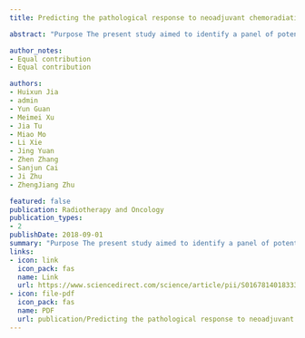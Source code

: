 ```yaml
---
title: Predicting the pathological response to neoadjuvant chemoradiation using untargeted metabolomics in locally advanced rectal cancer

abstract: "Purpose The present study aimed to identify a panel of potential metabolite biomarkers to predict tumor response to neoadjuvant chemo-radiation therapy (NCRT) in locally advanced rectal cancer (LARC). Experimental design Liquid chromatography–mass spectrometry (LC–MS)-based untargeted metabolomics was used to profile human serum samples (n = 106) from LARC patients treated with NCRT. The samples were collected from Fudan University Shanghai Cancer Center (FUSCC) from July 2014 to January 2016. Statistical methods, such as partial least squares (PLS) and Wilcoxon rank-sum test, were used to identify discriminative metabolites between NCRT-sensitive and NCRT-resistant patients according to their tumor regression grade (TRG). This trial is registered with Clinical Trials.gov, number NCT03149978. Results A panel of metabolites was selected as potential predictive biomarkers of …"

author_notes:
- Equal contribution
- Equal contribution

authors:
- Huixun Jia
- admin
- Yun Guan
- Meimei Xu
- Jia Tu
- Miao Mo
- Li Xie
- Jing Yuan
- Zhen Zhang
- Sanjun Cai
- Ji Zhu
- ZhengJiang Zhu

featured: false
publication: Radiotherapy and Oncology
publication_types:
- 2
publishDate: 2018-09-01
summary: "Purpose The present study aimed to identify a panel of potential metabolite biomarkers to predict tumor response to neoadjuvant chemo-radiation therapy (NCRT) in locally advanced rectal cancer (LARC). Experimental design Liquid chromatography–mass spectrometry (LC–MS)-based untargeted metabolomics was used to profile human serum samples (n = 106) from LARC patients treated with NCRT. The samples were collected from Fudan University Shanghai Cancer Center (FUSCC) from July 2014 to January 2016. Statistical methods, such as partial least squares (PLS) and Wilcoxon rank-sum test, were used to identify discriminative metabolites between NCRT-sensitive and NCRT-resistant patients according to their tumor regression grade (TRG). This trial is registered with Clinical Trials.gov, number NCT03149978. Results A panel of metabolites was selected as potential predictive biomarkers of …"
links:
- icon: link
  icon_pack: fas
  name: Link
  url: https://www.sciencedirect.com/science/article/pii/S0167814018333371
- icon: file-pdf
  icon_pack: fas
  name: PDF
  url: publication/Predicting the pathological response to neoadjuvant chemoradiation using untargeted metabolomics in locally advanced rectal cancer.pdf
---
```

